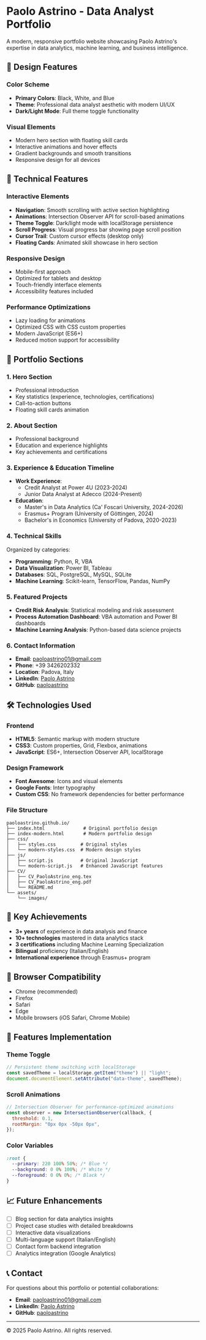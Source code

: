# Paolo Astrino - Data Analyst Portfolio

A modern, responsive portfolio website showcasing Paolo Astrino's expertise in data analytics, machine learning, and business intelligence.

## 🎨 Design Features

### Color Scheme

- **Primary Colors**: Black, White, and Blue
- **Theme**: Professional data analyst aesthetic with modern UI/UX
- **Dark/Light Mode**: Full theme toggle functionality

### Visual Elements

- Modern hero section with floating skill cards
- Interactive animations and hover effects
- Gradient backgrounds and smooth transitions
- Responsive design for all devices

## 🚀 Technical Features

### Interactive Elements

- **Navigation**: Smooth scrolling with active section highlighting
- **Animations**: Intersection Observer API for scroll-based animations
- **Theme Toggle**: Dark/light mode with localStorage persistence
- **Scroll Progress**: Visual progress bar showing page scroll position
- **Cursor Trail**: Custom cursor effects (desktop only)
- **Floating Cards**: Animated skill showcase in hero section

### Responsive Design

- Mobile-first approach
- Optimized for tablets and desktop
- Touch-friendly interface elements
- Accessibility features included

### Performance Optimizations

- Lazy loading for animations
- Optimized CSS with CSS custom properties
- Modern JavaScript (ES6+)
- Reduced motion support for accessibility

## 📄 Portfolio Sections

### 1. Hero Section

- Professional introduction
- Key statistics (experience, technologies, certifications)
- Call-to-action buttons
- Floating skill cards animation

### 2. About Section

- Professional background
- Education and experience highlights
- Key achievements and certifications

### 3. Experience & Education Timeline

- **Work Experience**:
  - Credit Analyst at Power 4U (2023-2024)
  - Junior Data Analyst at Adecco (2024-Present)
- **Education**:
  - Master's in Data Analytics (Ca' Foscari University, 2024-2026)
  - Erasmus+ Program (University of Göttingen, 2024)
  - Bachelor's in Economics (University of Padova, 2020-2023)

### 4. Technical Skills

Organized by categories:

- **Programming**: Python, R, VBA
- **Data Visualization**: Power BI, Tableau
- **Databases**: SQL, PostgreSQL, MySQL, SQLite
- **Machine Learning**: Scikit-learn, TensorFlow, Pandas, NumPy

### 5. Featured Projects

- **Credit Risk Analysis**: Statistical modeling and risk assessment
- **Process Automation Dashboard**: VBA automation and Power BI dashboards
- **Machine Learning Analysis**: Python-based data science projects

### 6. Contact Information

- **Email**: paoloastrino01@gmail.com
- **Phone**: +39 3426202332
- **Location**: Padova, Italy
- **LinkedIn**: [Paolo Astrino](https://www.linkedin.com/in/paolo-astrino-9792061a3)
- **GitHub**: [paoloastrino](https://github.com/paoloastrino)

## 🛠️ Technologies Used

### Frontend

- **HTML5**: Semantic markup with modern structure
- **CSS3**: Custom properties, Grid, Flexbox, animations
- **JavaScript**: ES6+, Intersection Observer API, localStorage

### Design Framework

- **Font Awesome**: Icons and visual elements
- **Google Fonts**: Inter typography
- **Custom CSS**: No framework dependencies for better performance

### File Structure

```
paoloastrino.github.io/
├── index.html              # Original portfolio design
├── index-modern.html       # Modern portfolio design
├── css/
│   ├── styles.css         # Original styles
│   └── modern-styles.css  # Modern design styles
├── js/
│   ├── script.js          # Original JavaScript
│   └── modern-script.js   # Enhanced JavaScript features
├── CV/
│   ├── CV_PaoloAstrino_eng.tex
│   ├── CV_PaoloAstrino_eng.pdf
│   └── README.md
└── assets/
    └── images/
```

## 🎯 Key Achievements

- **3+ years** of experience in data analysis and finance
- **10+ technologies** mastered in data analytics stack
- **3 certifications** including Machine Learning Specialization
- **Bilingual** proficiency (Italian/English)
- **International experience** through Erasmus+ program

## 📱 Browser Compatibility

- Chrome (recommended)
- Firefox
- Safari
- Edge
- Mobile browsers (iOS Safari, Chrome Mobile)

## 🔧 Features Implementation

### Theme Toggle

```javascript
// Persistent theme switching with localStorage
const savedTheme = localStorage.getItem("theme") || "light";
document.documentElement.setAttribute("data-theme", savedTheme);
```

### Scroll Animations

```javascript
// Intersection Observer for performance-optimized animations
const observer = new IntersectionObserver(callback, {
  threshold: 0.1,
  rootMargin: "0px 0px -50px 0px",
});
```

### Color Variables

```css
:root {
  --primary: 220 100% 50%; /* Blue */
  --background: 0 0% 100%; /* White */
  --foreground: 0 0% 0%; /* Black */
}
```

## 📈 Future Enhancements

- [ ] Blog section for data analytics insights
- [ ] Project case studies with detailed breakdowns
- [ ] Interactive data visualizations
- [ ] Multi-language support (Italian/English)
- [ ] Contact form backend integration
- [ ] Analytics integration (Google Analytics)

## 📞 Contact

For questions about this portfolio or potential collaborations:

- **Email**: paoloastrino01@gmail.com
- **LinkedIn**: [Paolo Astrino](https://www.linkedin.com/in/paolo-astrino-9792061a3)
- **GitHub**: [paoloastrino](https://github.com/paoloastrino)

---

© 2025 Paolo Astrino. All rights reserved.
